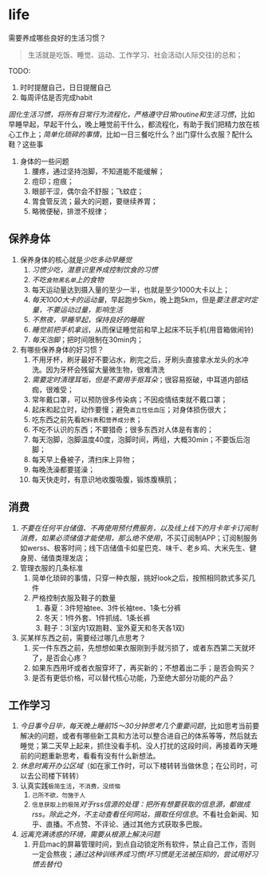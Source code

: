 # life

需要养成哪些良好的生活习惯？

> 生活就是吃饭、睡觉、运动、工作学习、社会活动(人际交往)的总和；

TODO: 

1. 时时提醒自己，日日提醒自己
2. 每周评估是否完成habit


*固化生活习惯，将所有日常行为流程化，严格遵守日常routine和生活习惯*，比如早睡早起，早起干什么，晚上睡觉前干什么，都流程化，有助于我们把精力放在核心工作上；*简单化琐碎的事情*，比如一日三餐吃什么？出门穿什么衣服？配什么鞋？这些事


1. 身体的一些问题
   1. 腰疼，通过坚持泡脚，不知道能不能缓解；
   2. 痘印；痘痕；
   3. 眼部干涩，偶尔会不舒服；飞蚊症；
   4. 胃食管反流；最大的问题，要继续养胃；
   5. 略微便秘，排泄不规律；

## 保养身体

1. 保养身体的核心就是*少吃多动早睡觉*
    1. *习惯少吃，潜意识里养成控制饮食的习惯*
    2. *不吃`食物黑名单`上的食物*
    3. 每天运动量达到摄入量的至少一半，也就是至少1000大卡以上；
    4. *每天1000大卡的运动量*，早起跑步5km，晚上跑5km，但是*要注意定时定量，不要运动过量，影响生活*
    5. *不熬夜，早睡早起，保持良好的睡眠*
    6. *睡觉前把手机拿远*，从而保证睡觉前和早上起床不玩手机(用音箱做闹铃)
    7. *每天泡脚*；把时间限制在30min内；
2. 有哪些保养身体的好习惯？
    1. 不用牙杯，刷牙最好不要沾水，刷完之后，牙刷头直接拿水龙头的水冲洗。因为牙杯会残留大量微生物，很难清洗
    2. *需要定时清理耳垢，但是不要用手抠耳朵*；很容易抠破，中耳道内部结痂，很难受；
    3. 常年戴口罩，可以预防很多传染病；不因疫情结束就不戴口罩；
    4. 起床和起立时，动作要慢；避免`直立性低血压`；对身体损伤很大；
    5. 吃东西之前先看`配料表`和`营养成分表`；
    6. 不吃不认识的东西；不要猎奇；很多东西对人体是有害的；
    7. 每天泡脚，泡脚温度40度，泡脚时间，两组，大概30min；不要饭后泡脚；
    8. 每天早上叠被子，清扫床上异物；
    9. 每晚洗澡都要搓澡；
    10. 每天快走时，有意识地收腹吸腹，锻炼腹横肌；



## 消费

1. *不要在任何平台储值、不再使用预付费服务，以及线上线下的月卡年卡订阅制消费，如果必须储值才能使用，那么绝不使用*，不买订阅制APP；订阅制服务如werss、极客时间；线下店储值卡如星巴克、味千、老乡鸡、大米先生、健身房、储值类理发店；
2. 管理衣服的几条标准
   1. 简单化琐碎的事情，只穿一种衣服，挑好look之后，按照相同款式多买几件
   2. 严格控制衣服及鞋子的数量
      1. 春夏：3件短袖tee、3件长袖tee、1条七分裤
      2. 冬天：1件外套、1件抓绒、1条长裤
      3. 鞋子：3(室内1双跑鞋、室外夏天和冬天各1双)
3. 买某样东西之前，需要经过哪几点思考？
   1. 买一件东西之前，先想想如果衣服刚到手就污损了，或者东西第二天就坏了，是否会心疼？
   2. 如果东西用坏或者衣服穿坏了，再买新的；不想着出二手；是否会购买？
   3. 是否有更低价格，可以替代核心功能，乃至绝大部分功能的产品？





## 工作学习

1. *今日事今日毕，每天晚上睡前15～30分钟思考几个重要问题*，比如思考当前要解决的问题，或者有哪些新工具和方法可以整合进自己的体系等等，然后就去睡觉；第二天早上起来，抓住没看手机、没人打扰的这段时间，再接着昨天睡前的问题重新思考，看看有没有什么新想法。
2. *休息时离开办公区域*（如在家工作时，可以下楼转转当做休息；在公司时，可以去公司楼下转转）
3. 认真实践`极简生活`，`不消费，没烦恼`
    1. `己所不欲，勿施于人`
    2. `信息获取上的极简`*对于rss信源的处理：把所有想要获取的信息源，都做成rss。除此之外，不主动查看任何网站，摄取任何信息*。不看社会新闻、知乎、直播。不点赞、不评论、通过其他方式获取多巴胺。
4. *远离充满诱惑的环境，需要从根源上解决问题*
    1. 开启mac的屏幕管理时间，到点自动锁定所有软件，禁止自己工作，否则一定会熬夜；*通过这种训练养成习惯(坏习惯是无法被压抑的，尝试用好习惯去替代)*


    

    
